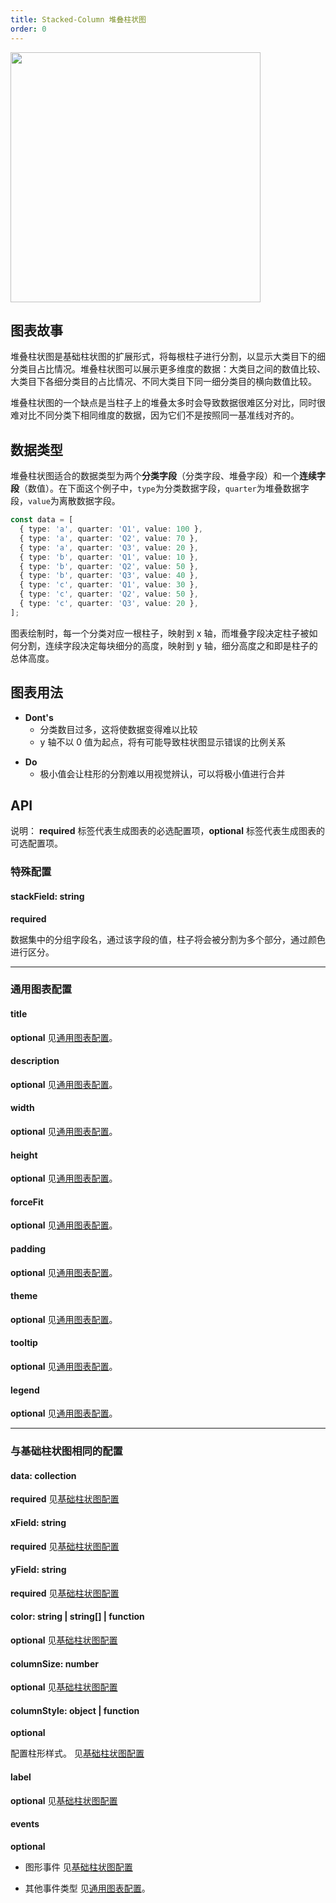 ```yaml
---
title: Stacked-Column 堆叠柱状图
order: 0
---
```


<img src="https://gw.alipayobjects.com/mdn/rms_d314dd/afts/img/A*GFrwQqIkhjUAAAAAAAAAAABkARQnAQ" width="400">

## 图表故事

堆叠柱状图是基础柱状图的扩展形式，将每根柱子进行分割，以显示大类目下的细分类目占比情况。堆叠柱状图可以展示更多维度的数据：大类目之间的数值比较、大类目下各细分类目的占比情况、不同大类目下同一细分类目的横向数值比较。

堆叠柱状图的一个缺点是当柱子上的堆叠太多时会导致数据很难区分对比，同时很难对比不同分类下相同维度的数据，因为它们不是按照同一基准线对齐的。

## 数据类型

堆叠柱状图适合的数据类型为两个**分类字段**（分类字段、堆叠字段）和一个**连续字段**（数值）。在下面这个例子中，`type`为分类数据字段，`quarter`为堆叠数据字段，`value`为离散数据字段。

```typescript
const data = [
  { type: 'a', quarter: 'Q1', value: 100 },
  { type: 'a', quarter: 'Q2', value: 70 },
  { type: 'a', quarter: 'Q3', value: 20 },
  { type: 'b', quarter: 'Q1', value: 10 },
  { type: 'b', quarter: 'Q2', value: 50 },
  { type: 'b', quarter: 'Q3', value: 40 },
  { type: 'c', quarter: 'Q1', value: 30 },
  { type: 'c', quarter: 'Q2', value: 50 },
  { type: 'c', quarter: 'Q3', value: 20 },
];
```

图表绘制时，每一个分类对应一根柱子，映射到 x 轴，而堆叠字段决定柱子被如何分割，连续字段决定每块细分的高度，映射到 y 轴，细分高度之和即是柱子的总体高度。

## 图表用法

- **Dont's**
  - 分类数目过多，这将使数据变得难以比较
  - y 轴不以 0 值为起点，将有可能导致柱状图显示错误的比例关系

* **Do**
  - 极小值会让柱形的分割难以用视觉辨认，可以将极小值进行合并

## API

说明： **required** 标签代表生成图表的必选配置项，**optional** 标签代表生成图表的可选配置项。

### 特殊配置

#### stackField: string

**required**

数据集中的分组字段名，通过该字段的值，柱子将会被分割为多个部分，通过颜色进行区分。

---

### 通用图表配置

#### title

**optional** 见[通用图表配置](../general-config#title)。

#### description

**optional** 见[通用图表配置](../general-config#description)。

#### width

**optional** 见[通用图表配置](../general-config#width)。

#### height

**optional** 见[通用图表配置](../general-config#height)。

#### forceFit

**optional** 见[通用图表配置](../general-config#forceFit)。

#### padding

**optional** 见[通用图表配置](../general-config#padding)。

#### theme

**optional** 见[通用图表配置](../general-config#theme)。

#### tooltip

**optional** 见[通用图表配置](../general-config#tooltip)。

#### legend

**optional** 见[通用图表配置](../general-config#legend)。

---

### 与基础柱状图相同的配置

#### data: collection

**required** 见[基础柱状图配置](./column#data-collection)

#### xField: string

**required** 见[基础柱状图配置](./column#xfield-string)

#### yField: string

**required** 见[基础柱状图配置](./column#yfield-string)

#### color: string | string[] | function

**optional** 见[基础柱状图配置](./column#color-string--string--function)

#### columnSize: number

**optional** 见[基础柱状图配置](./column#columnsize-number)

#### columnStyle: object | function

**optional**

配置柱形样式。 见[基础柱状图配置](./column#columnstyle-object--function)

#### label

**optional** 见[基础柱状图配置](./column#label)

#### events

**optional**

- 图形事件 见[基础柱状图配置](./column#events)

- 其他事件类型 见[通用图表配置](../general-config#events)。

